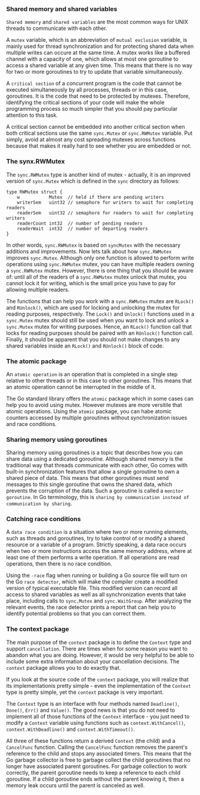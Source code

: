 ### Shared memory and shared variables
`Shared memory` and `shared variables` are the most common ways for UNIX threads to communicate with each other.

A `mutex` variable, which is an abbreviation of `mutual exclusion` variable, is mainly used for thread synchronization and for protecting shared data when multiple writes can occure at the same time. A mutex works like a buffered channel with a capacity of one, which allows at most one goroutine to access a shared variable at any given time. This means that there is no way for two or more goroutines to try to update that variable simultaneously.

A `critical section` of a concurrent program is the code that cannot be executed simultaneously by all processes, threads or in this case, goroutines. It is the code that need to be protected by mutexes. Therefore, identifying the critical sections of your code will make the whole programming process so much simpler that you should pay particular attention to this task.

A critical section cannot be embedded into another critical section when both critical sections use the same `sync.Mutex` or `sync.RWMutex` variable. Put simply, avoid at almost any cost spreading mutexes across functions because that makes it really hard to see whether you are embedded or not.

### The synx.RWMutex
The `sync.RWMutex` type is another kind of mutex - actually, it is an improved version of `sync.Mutex` which is defined in the `sync` directory as follows:
```
type RWMutex struct {
	w           Mutex  // held if there are pending writers
	writerSem   uint32 // semaphore for writers to wait for completing readers
	readerSem   uint32 // semaphore for readers to wait for completing writers
	readerCount int32  // number of pending readers
	readerWait  int32  // number of departing readers
}
```

In other words, `sync.RWMutex` is based on `syncMutex` with the necessary additions and improvements. Now lets talk about how `sync.RWMutex` improves `sync.Mutex`. Although only one function is allowed to perform write operations using `sync.RWMutex` mutex, you can have multiple readers owning a `sync.RWMutex` mutex. However, there is one thing that you should be aware of: until all of the readers of a `sync.RWMutex` mutex unlock that mutex, you cannot lock it for writing, which is the small price you have to pay for allowing multiple readers.

The functions that can help you work with a `sync.RWMutex` mutex are `RLock()` and `RUnlock()`, which are used for locking and unlocking the mutex for reading purposes, respectively. The `Lock()` and `Unlock()` functions used in a `sync.Mutex` mutex should still be used when you want to lock and unlock a `sync.Mutex` mutex for writing purposes. Hence, an `RLock()` function call that locks for reading purposes should be paired with an `RUnlock()` function call. Finally, it should be apparent that you should not make changes to any shared variables inside an `RLock()` and `RUnlock()` block of code.

### The atomic package
An `atomic operation` is an operation that is completed in a single step relative to other threads or in this case to other goroutines. This means that an atomic operation cannot be interrupted in the middle of it.

The Go standard library offers the `atomic` package which in some cases can help you to avoid using mutex. However mutexes are more versitile that atomic operations. Using the `atomic` package, you can habe atomic counters accessed by multiple goroutines without synchronization issues and race conditions.

### Sharing memory using goroutines
Sharing memory using goroutines is a topic that describes how you can share data using a dedicated goroutine. Although shared memory is the traditional way that threads communicate with each other, Go comes with built-in synchronization features that allow a single goroutine to own a shared piece of data. This means that other goroutines must send messages to this single goroutine that owns the shared data, which prevents the corruption of the data. Such a goroutine is called a `monitor goroutine`. In Go terminology, this is `sharing by communication instead of communication by sharing`.

### Catching race conditions
A `data race condition` is a situation where two or more running elements, such as threads and goroutines, try to take control of or modify a shared resource or a variable of a program. Strictly speaking, a data race occurs when two or more instructions access the same memory address, where at least one of them performs a write operation. If all operations are read operations, then there is no race condition.

Using the `-race` flag when running or building a Go source file will turn on the Go `race detector`, which will make the compiler create a modified version of typical executable file. This modified version can record all access to shared variables as well as all synchronization events that take place, including calls to `sync.Mutex` and `sync.WaitGroup`. After analyzing the relevant events, the race detector prints a report that can help you to identify potential problems so that you can correct them.

### The context package
The main purpose of the `context` package is to define the `Context` type and support `cancellation`. There are times when for some reason you want to abandon what you are doing. However, it would be very helpful to be able to include some extra information about your cancellation decisions. The `context` package allows you to do exactly that.

If you look at the source code of the `context` package, you will realize that its implementationis pretty simple - even the implementation of the `Context` type is pretty simple, yet the `context` package is very important.

The `Context` type is an interface with four methods named `Deadline()`, `Done()`, `Err()` and `Value()`. The good news is that you do not need to implement all of those functions of the `Context` interface - you just need to modify a `Context` variable using functions such as `context.WithCancel()`, `context.WithDeadline()` and `context.WithTimeout()`.

All three of these functions return a derived `Context` (the child) and a `CancelFunc` function. Calling the `CancelFunc` function removes the parent's reference to the child and stops any associated timers. This means that the Go garbage collector is free to garbage collect the child goroutines that no longer have associated parent goroutines. For garbage collection to work correctly, the parent goroutine needs to keep a reference to each child goroutine. If a child goroutine ends without the parent knowing it, then a memory leak occurs until the parent is canceled as well.